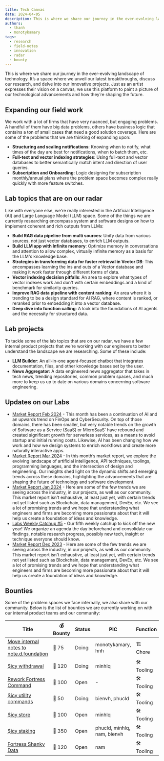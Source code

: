 ```yaml
---
title: Tech Canvas
date: 2024-04-05
description: This is where we share our journey in the ever-evolving landscape of technology. It’s a space where we unveil our latest breakthroughs, discuss our research, and delve into our innovative projects. Just as an artist expresses their vision on a canvas, we use this platform to paint a picture of our technological advancements and how they’re shaping the future.
authors:
  - thanh
  - monotykamary
tags:
  - research
  - field-notes
  - innovation
  - radar
  - bounty
---
```


This is where we share our journey in the ever-evolving landscape of technology. It’s a space where we unveil our latest breakthroughs, discuss our research, and delve into our innovative projects. Just as an artist expresses their vision on a canvas, we use this platform to paint a picture of our technological advancements and how they’re shaping the future.

## Expanding our field work

We work with a lot of firms that have very nuanced, but engaging problems. A handful of them have big data problems, others have business logic that contains a ton of small cases that need a good solution coverage. Here are some of the problems that we are thinking of expanding upon:

- **Structuring and scaling notifications**: Knowing when to notify, what times of the day are best for notifications, when to batch them, etc.
- **Full-text and vector indexing strategies**: Using full-text and vector databases to better semantically match intent and direction of user queries.
- **Subscription and Onboarding**: Logic designing for subscription monthly/annual plans where the problem space becomes complex really quickly with more feature switches.


## Lab topics that are on our radar

Like with everyone else, we're really interested in the Artificial Intelligence (AI) and Large Language Model (LLM) space. Some of the things we are currently researching encompass system and software designs on how to implement coherent and rich outputs from LLMs:

- **Build RAG data pipeline from multi sources**: Unify data from various sources, not just vector databases, to enrich LLM outputs.
- **Build LLM app with Infinite memory**: Optimize memory in conversations and attention to allow complex, virtually infinite memory as a basis for the LLM's knowledge base.
- **Strategies in transforming data for faster retrieval in Vector DB**: This encompasses learning the ins and outs of a Vector database and making it work faster through different forms of data.
- **Vector indexing decision pitfalls**: An area to explore what types of vector indexes work and don't with certain embeddings and a kind of benchmark for similarity queries.
- **Improve RAG data pipeline with content ranking**: An area where it is trending to be a design standard for AI RAG, where content is ranked, or reranked prior to embedding it into a vector database.
- **Deep dive into function calling**: A look into the foundations of AI agents and the necessity for structured data.

## Lab projects

To tackle some of the lab topics that are on our radar, we have a few internal product projects that we're working with our engineers to better understand the landscape we are researching. Some of these include:

- **LLM Builder**: An all-in-one agent-focused chatbot that integrates documentation, files, and other knowledge bases set by the user.
- **News Aggregator**: A data engineered news aggregator that takes in tech news, trending repositories, common problem spaces, and much more to keep us up to date on various domains concerning software engineering.

## Updates on our Labs

- [Market Report Feb 2024](Market%20Report%20Feb%202024.md) - This month has been a continuation of AI and an upwards trend on FinOps and CyberSecurity. On top of those domains, there has been smaller, but very notable trends on the growth of Software as a Service (SaaS) or MicroSaaS' have rebound and created significant growth for serverless services, as a means to avoid startup and initial running costs. Likewise, AI has been changing how we work and how we design systems to enrich workflows and create more naturally interactive apps.
- [Market Report Mar 2024](market-report-mar-2024.md) - In this month’s market report, we explore the evolving landscape of artificial intelligence, API techniques, toolings, programming languages, and the intersection of design and engineering. Our insights shed light on the dynamic shifts and emerging trends across these domains, highlighting the advancements that are shaping the future of technology and software development.
- [Market Report Jan 2024](Market%20Report%20Jan%202024.md) - Here are some of the few trends we are seeing across the industry, in our projects, as well as our community. This market report isn't exhaustive, at least just yet, with certain trends not yet listed such as Blockchain, data management, DevEx, etc. We see a lot of promising trends and we hope that understanding what engineers and firms are becoming more passionate about that it will help us create a foundation of ideas and knowledge.
- [Labs Weekly Catchup #5](Labs%20Weekly%20Catchup%205.md) - Our fifth weekly catchup to kick off the new year! We organize an agenda the day beforehand and consolidate our findings, notable research progress, possibly new tech, insight or technique everyone should know.
- [Market Report Dec 2023](Market%20Report%20Dec%202023.md) - Here are some of the few trends we are seeing across the industry, in our projects, as well as our community. This market report isn't exhaustive, at least just yet, with certain trends not yet listed such as Blockchain, data management, DevEx, etc. We see a lot of promising trends and we hope that understanding what engineers and firms are becoming more passionate about that it will help us create a foundation of ideas and knowledge.

## Bounties

Some of the problem spaces we face internally, we also share with our community. Below is the list of bounties we are currently working on with our internal product teams and our community:

| Title                                                                                       | 💰 Bounty | Status | PIC                         | Function    |
| ------------------------------------------------------------------------------------------- | --------- | ------ | --------------------------- | ----------- |
| [Move internal notes to note.d.foundation](earn/obsidian-fork.md) | 🧊 75     | Doing  | monotykamary, hnh           | 🏗️ Chore   |
| [$icy withdrawal](earn/withdrawl-icy.md)                          | 🧊 120    | Doing  | minhlq                      | 🛠️ Tooling |
| [Rework Fortress Command](earn/rework-fortress-command.md)        | 🧊 100    | Open   | -                           | 🛠️ Tooling |
| [$icy utility commands](earn/icy-utility-command.md)              | 🧊 50     | Doing  | bienvh, phucld              | 🛠️ Tooling |
| [$icy store](earn/icy-store.md)                                   | 🧊 100    | Open   | minhlq                      | 🛠️ Tooling |
| [$icy staking](earn/icy-staking.md)                               | 🧊 350    | Open   | phucld, minhlq, nam, bienvh | 🛠️ Tooling |
| [Fortress Shanky Data](earn/fortress-shanky-data.md)              | 🧊 120    | Open   | nam                         | 🛠️ Tooling |
